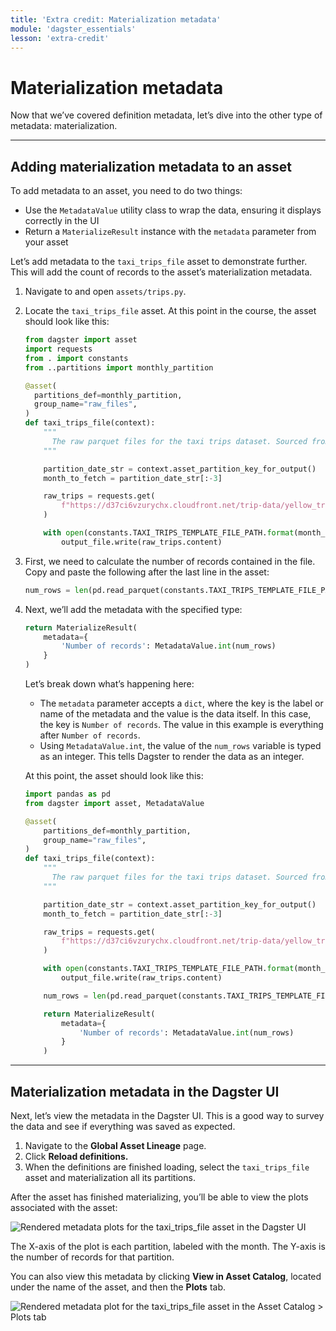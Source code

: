 ```yaml
---
title: 'Extra credit: Materialization metadata'
module: 'dagster_essentials'
lesson: 'extra-credit'
---
```


# Materialization metadata

Now that we’ve covered definition metadata, let’s dive into the other type of metadata: materialization.

---

## Adding materialization metadata to an asset

To add metadata to an asset, you need to do two things:

- Use the `MetadataValue` utility class to wrap the data, ensuring it displays correctly in the UI
- Return a `MaterializeResult` instance with the `metadata` parameter from your asset

Let’s add metadata to the `taxi_trips_file` asset to demonstrate further. This will add the count of records to the asset’s materialization metadata.

1. Navigate to and open `assets/trips.py`.

2. Locate the `taxi_trips_file` asset. At this point in the course, the asset should look like this:

   ```python
   from dagster import asset
   import requests
   from . import constants
   from ..partitions import monthly_partition

   @asset(
     partitions_def=monthly_partition,
     group_name="raw_files",
   )
   def taxi_trips_file(context):
       """
         The raw parquet files for the taxi trips dataset. Sourced from the NYC Open Data portal.
       """

       partition_date_str = context.asset_partition_key_for_output()
       month_to_fetch = partition_date_str[:-3]

       raw_trips = requests.get(
           f"https://d37ci6vzurychx.cloudfront.net/trip-data/yellow_tripdata_{month_to_fetch}.parquet"
       )

       with open(constants.TAXI_TRIPS_TEMPLATE_FILE_PATH.format(month_to_fetch), "wb") as output_file:
           output_file.write(raw_trips.content)
   ```

3. First, we need to calculate the number of records contained in the file. Copy and paste the following after the last line in the asset:

   ```python
   num_rows = len(pd.read_parquet(constants.TAXI_TRIPS_TEMPLATE_FILE_PATH.format(month_to_fetch)))
   ```

4. Next, we’ll add the metadata with the specified type:

   ```python
   return MaterializeResult(
       metadata={
           'Number of records': MetadataValue.int(num_rows)
       }
   )
   ```

   Let’s break down what’s happening here:

   - The `metadata` parameter accepts a `dict`, where the key is the label or name of the metadata and the value is the data itself. In this case, the key is `Number of records`. The value in this example is everything after `Number of records`.
   - Using `MetadataValue.int`, the value of the `num_rows` variable is typed as an integer. This tells Dagster to render the data as an integer.

   At this point, the asset should look like this:

   ```python
   import pandas as pd
   from dagster import asset, MetadataValue

   @asset(
       partitions_def=monthly_partition,
       group_name="raw_files",
   )
   def taxi_trips_file(context):
       """
         The raw parquet files for the taxi trips dataset. Sourced from the NYC Open Data portal.
       """

       partition_date_str = context.asset_partition_key_for_output()
       month_to_fetch = partition_date_str[:-3]

       raw_trips = requests.get(
           f"https://d37ci6vzurychx.cloudfront.net/trip-data/yellow_tripdata_{month_to_fetch}.parquet"
       )

       with open(constants.TAXI_TRIPS_TEMPLATE_FILE_PATH.format(month_to_fetch), "wb") as output_file:
           output_file.write(raw_trips.content)

       num_rows = len(pd.read_parquet(constants.TAXI_TRIPS_TEMPLATE_FILE_PATH.format(month_to_fetch)))

       return MaterializeResult(
           metadata={
               'Number of records': MetadataValue.int(num_rows)
           }
       )
   ```

---

## Materialization metadata in the Dagster UI

Next, let’s view the metadata in the Dagster UI. This is a good way to survey the data and see if everything was saved as expected.

1. Navigate to the **Global Asset Lineage** page.
2. Click **Reload definitions.**
3. When the definitions are finished loading, select the `taxi_trips_file` asset and materialization all its partitions.

After the asset has finished materializing, you’ll be able to view the plots associated with the asset:

![Rendered metadata plots for the taxi_trips_file asset in the Dagster UI](/images/dagster-essentials/extra-credit/ui-rendered-metadata-plots.png)

The X-axis of the plot is each partition, labeled with the month. The Y-axis is the number of records for that partition.

You can also view this metadata by clicking **View in Asset Catalog**, located under the name of the asset, and then the **Plots** tab.

![Rendered metadata plot for the taxi_trips_file asset in the Asset Catalog > Plots tab](/images/dagster-essentials/extra-credit/ui-plots-tab.png)
